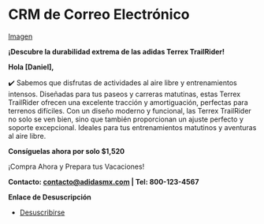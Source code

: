 # CRM de Correo Electrónico

[Imagen](https://drive.google.com/file/d/1cd-ZDg42DhGjk1Vhvy0eGB95YQsG_bsC/view?usp=sharing)

**¡Descubre la durabilidad extrema de las adidas Terrex TrailRider!**
   

 **Hola [Daniel],**
   
✔️ Sabemos que disfrutas de actividades al aire libre y entrenamientos intensos. Diseñadas para tus paseos y carreras matutinas, estas Terrex TrailRider ofrecen una excelente tracción y amortiguación, perfectas para terrenos difíciles. Con un diseño moderno y funcional, las Terrex TrailRider no solo se ven bien, sino que también proporcionan un ajuste perfecto y soporte excepcional. Ideales para tus entrenamientos matutinos y aventuras al aire libre.

**Consíguelas ahora por solo $1,520**
   
¡Compra Ahora y Prepara tus Vacaciones!

**Contacto: contacto@adidasmx.com | Tel: 800-123-4567**
   

**Enlace de Desuscripción**
   - [Desuscribirse](#)
